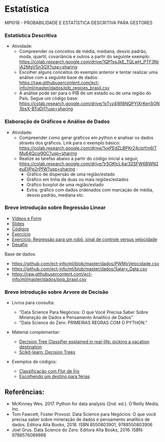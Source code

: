 # Estatística
MPI018 - PROBABILIDADE E ESTATÍSTICA DESCRITIVA PARA GESTORES

### Estatística Descritiva
  
* Atividade:
  * Compreender os conceitos de média, mediana, desvio padrão, moda, quartil, covariância e outros a partir do seguinte exemplo: https://colab.research.google.com/drive/1QP1xsJkE_TQLwH_PTF3NrjA2MgVSn3GX?usp=sharing 
  * Escolher alguns conceitos do exemplo anterior e tentar realizar uma análise com a seguinte base de dados: https://raw.githubusercontent.com/ect-info/ml/master/dados/pib_regioes_brasil.csv 
  * A análise pode ser para o PIB de um estado ou de uma região do País. Segue um código base:  https://colab.research.google.com/drive/1xTyz4Wl8NQPYIXrKen5ON3bsX-BTqDi1?usp=sharing

### Elaboração de Gráficos e Análise de Dados 

* Atividade:
  * Compreender como gerar gráficos em python e analisar os dados através dos gráficos. Link para o exemplo básico: https://colab.research.google.com/drive/1yxPEdZLBPKr24cipYm6iTMu64Qcoj90C?usp=sharing
  * Realize as tarefas abaixo a partir do código inicial a seguir, https://colab.research.google.com/drive/1rSOKlcL4ar32SFW6BWN2euEIjPp2rPfW?usp=sharing :
    * Gráfico de dispersão de uma região/estado
    * Gráfico em linha de duas ou mais regiões/estados
    * Gráfico boxplot de uma região/estado
    * Extra: gráfico com dados ordenados com marcação de média, desvio padrão, mediana etc.


### Breve introdução sobre Regressão Linear  

* [Vídeos e Form](https://forms.gle/QWaVAi71GBTnjNYK8) 
* [Slides](https://docs.google.com/presentation/d/1iELBYui_t5S_FNhsOZkqm_a1xvHtOW17QbGeLYWAr-s/edit?usp=sharing) 
* [Códigos](https://colab.research.google.com/drive/1cnvCdgxz0eHWzSSjKrMPD1LLj5VE21rv?usp=sharing) 
* [Exercício](https://colab.research.google.com/drive/1Ije_CQ1uywwhaQU9bnDEiSmS0b9AJq1E?usp=sharing)  
* [Exercício: Regressão para um robô, sinal de controle versus velocidade ](https://colab.research.google.com/drive/1o9CMWrLljF3WnQ2kg91GqXufaJLkPyhA?usp=sharing) 
* [Desafio](https://colab.research.google.com/drive/1cY0xY7G8hh6OLBndI7_M5i48ZBqdSBA7?usp=sharing) 

Base de dados: 
* https://github.com/ect-info/ml/blob/master/dados/PWMxVelocidade.csv
* https://github.com/ect-info/ml/blob/master/dados/Salary_Data.csv
* https://raw.githubusercontent.com/ect-info/ml/master/dados/pop_brasil.csv


### Breve introdução sobre Arvore de Decisão 

* Livros para consulta: 
  * "Data Science Para Negócios: O que Você Precisa Saber Sobre Mineração de Dados e Pensamento Analítico de Dados" 
  * "Data Science do Zero: PRIMEIRAS REGRAS COM O PYTHON."

* Material complementar:
  * [Decision Tree Classifier explained in real-life: picking a vacation destination](https://towardsdatascience.com/decision-tree-classifier-explained-in-real-life-picking-a-vacation-destination-6226b2b60575)
  * [Scikit-learn: Decision Trees](https://scikit-learn.org/stable/modules/tree.html) 

* Exemplos de códigos: 
  * [Classificação com Flor de Íris](https://colab.research.google.com/drive/13P5o4r_xQ2oAAGLEvlVCA9gYoX8gG7vG?usp=sharing) 
  * [Escolhendo um destino para férias](https://colab.research.google.com/drive/1QEWMWQfGQ3WUZRB1x3DgXsHa7eLgrq2r?usp=sharing)


## Referências: 
* McKinney Wes. 2017. Python for data analysis (2nd. ed.). O'Reilly Media, Inc.
* Tom Fawcett, Foster Provost. Data Science para Negócios: O que você precisa saber sobre mineração de dados e pensamento analítico de dados. Editora Alta Books, 2018. ISBN 8550803901, 9788550803906 
* Joel Grus. Data Science do Zero. Editora Alta Books, 2016. ISBN: 9788576089988   
